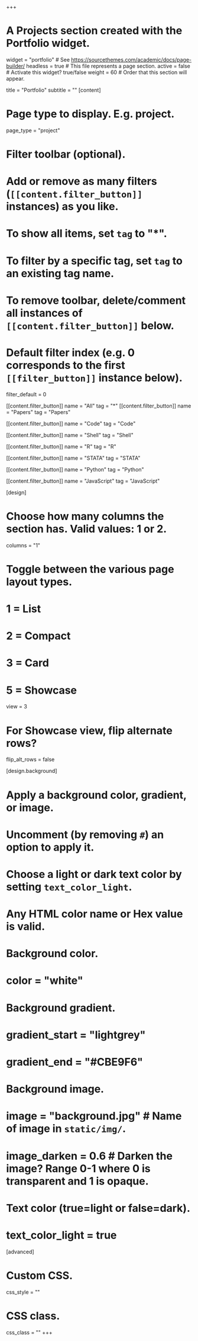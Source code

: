 +++
# A Projects section created with the Portfolio widget.
widget = "portfolio"  # See https://sourcethemes.com/academic/docs/page-builder/
headless = true  # This file represents a page section.
active = false  # Activate this widget? true/false
weight = 60  # Order that this section will appear.

title = "Portfolio"
subtitle = ""
[content]
  # Page type to display. E.g. project.
  page_type = "project"


  # Filter toolbar (optional).
  # Add or remove as many filters (`[[content.filter_button]]` instances) as you like.
  # To show all items, set `tag` to "*".
  # To filter by a specific tag, set `tag` to an existing tag name.
  # To remove toolbar, delete/comment all instances of `[[content.filter_button]]` below.

  # Default filter index (e.g. 0 corresponds to the first `[[filter_button]]` instance below).
  filter_default = 0

  [[content.filter_button]]
    name = "All"
    tag = "*"
  [[content.filter_button]]
    name = "Papers"
    tag = "Papers"

  [[content.filter_button]]
    name = "Code"
    tag = "Code"

  [[content.filter_button]]
    name = "Shell"
    tag = "Shell"

  [[content.filter_button]]
    name = "R"
    tag = "R"

  [[content.filter_button]]
    name = "STATA"
    tag = "STATA"

  [[content.filter_button]]
    name = "Python"
    tag = "Python"

  [[content.filter_button]]
    name = "JavaScript"
    tag = "JavaScript"


[design]
  # Choose how many columns the section has. Valid values: 1 or 2.
  columns = "1"

  # Toggle between the various page layout types.
  #   1 = List
  #   2 = Compact
  #   3 = Card
  #   5 = Showcase
  view = 3

  # For Showcase view, flip alternate rows?
  flip_alt_rows = false

[design.background]
  # Apply a background color, gradient, or image.
  #   Uncomment (by removing `#`) an option to apply it.
  #   Choose a light or dark text color by setting `text_color_light`.
  #   Any HTML color name or Hex value is valid.

  # Background color.
  # color = "white"

  # Background gradient.
  # gradient_start = "lightgrey"
  # gradient_end = "#CBE9F6"

  # Background image.
  # image = "background.jpg"  # Name of image in `static/img/`.
  # image_darken = 0.6  # Darken the image? Range 0-1 where 0 is transparent and 1 is opaque.

  # Text color (true=light or false=dark).
  # text_color_light = true  


[advanced]
 # Custom CSS.
 css_style = ""

 # CSS class.
 css_class = ""
+++
